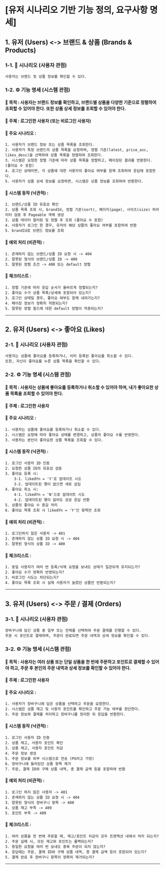 # [유저 시나리오 기반 기능 정의, 요구사항 명세]

## 1. 유저 (Users) <-> 브랜드 & 상품 (Brands & Products)

### 1-1. 👤 시나리오 (사용자 관점)
```
사용자는 브랜드 및 상품 정보를 확인할 수 있다.
```

### 1-2. ⚙️ 기능 명세 (시스템 관점)

#### 🔺 목적 : 사용자는 브랜드 정보를 확인하고, 브랜드별 상품을 다양한 기준으로 정렬하여 조회할 수 있어야 한다. 또한 상품 상세 정보를 조회할 수 있어야 한다.
#### 🔺 주체 : 로그인한 사용자 (또는 비로그인 사용자)
#### 🔺 주요 시나리오 :
    1. 사용자가 브랜드 정보 또는 상품 목록을 조회한다.
    2. 사용자가 특정 브랜드의 상품 목록을 요청하며, 정렬 기준(latest, price_asc, likes_desc)을 선택하여 상품 목록을 정렬하여 조회한다.
    3. 시스템은 요청한 정렬 기준에 따라 상품 목록을 정렬하고, 페이징된 결과를 반환한다. (좋아요 수 포함)
    4. 로그인 상태라면, 각 상품에 대한 사용자의 좋아요 여부를 함께 조회하여 응답에 포함한다.
    5. 사용자가 상품 상세 정보를 요청하면, 시스템은 상품 정보를 조회하여 반환한다.
#### 🔺 시스템 동작 (낙관적) :
    1. 브랜드/상품 ID 유효성 확인
    2. 상품 목록 조회 시, brandId, 정렬 기준(sort), 페이지(page), 사이즈(size) 파라미터 검증 후 Pageable 객체 생성
    3. 상품 데이터 필터링 및 정렬 후 조회 (좋아요 수 포함)
    4. 사용자가 로그인 한 경우, 유저의 해당 상품의 좋아요 여부를 포함하여 반환
    5. brandId로 브랜드 정보를 조회
#### 🔺 예외 처리 (비관적) :
    1. 존재하지 않는 브랜드/상품 ID 요청 시 -> 404
    2. 잘못된 형식의 브랜드/상품 ID -> 400
    3. 잘못된 정렬 조건 -> 400 또는 default 정렬
#### 🔺 체크리스트 :
    1. 정렬 기준에 따라 응답 순서가 올바르게 정렬되는지?
    2. 좋아요 수가 상품 목록/상세에 포함되어 있는지?
    3. 로그인 상태일 경우, 좋아요 여부도 함께 내려가는지?
    4. 페이징 정보가 정확히 적용되는지?
    5. 잘못된 정렬 필드에 대한 default 정렬이 적용되는지?

---

## 2. 유저 (Users) <-> 좋아요 (Likes)
### 2-1. 👤 시나리오 (사용자 관점)
```
사용자는 상품에 좋아요를 등록하거나, 이미 등록된 좋아요를 취소할 수 있다.
또한, 자신이 좋아요를 누른 상품 목록을 확인할 수 있다.
```

### 2-2. ⚙️ 기능 명세 (시스템 관점)

#### 🔺 목적 : 사용자는 상품에 좋아요를 등록하거나 취소할 수 있어야 하며, 내가 좋아요한 상품 목록을 조회할 수 있어야 한다.
#### 🔺 주체 : 로그인한 사용자
#### 🔺 주요 시나리오 :
    1. 사용자는 상품에 좋아요를 등록하거나 취소할 수 있다.
    2. 시스템은 요청에 따라 좋아요 상태를 변경하고, 상품의 좋아요 수를 반영한다.
    3. 사용자는 본인이 좋아요한 상품 목록을 조회할 수 있다.
#### 🔺 시스템 동작 (낙관적) :
    1. 로그인 사용자 ID 인증
    2. 요청한 상품 ID의 유효성 검증
    3. 좋아요 등록 시:
        3-1. likedYn = 'Y'로 업데이트 시도
        3-2. 업데이트된 행이 없으면 새로 삽입
    4. 좋아요 취소 시:
        4-1. likedYn = 'N'으로 업데이트 시도
        4-2. 업데이트된 행이 없어도 성공 응답 반환
    5. 상품의 좋아요 수 증감 처리
    6. 좋아요 목록 조회 시 likedYn = 'Y'인 항목만 조회
#### 🔺 예외 처리 (비관적) :
    1. 로그인하지 않은 사용자 -> 401
    2. 존재하지 않는 상품 ID 요청 시 -> 404
    3. 잘못된 형식의 상품 ID -> 400
#### 🔺 체크리스트 :
    1. 동일 사용자가 여러 번 등록/삭제 요청을 보내도 상태가 일관되게 유지되는가?
    2. 좋아요 수가 정확히 반영되는지?
    3. 비로그인 시도는 차단되는지?
    4. 좋아요 목록 조회 시 실제 사용자가 눌렀던 상품만 반환되는지?

---

## 3. 유저 (Users) <-> 주문 / 결제 (Orders)

### 3-1. 👤 시나리오 (사용자 관점)
```
장바구니에 담긴 상품 중 일부 또는 전체를 선택하여 주문 결제를 진행할 수 있다.
주문 시 포인트로 결제하며, 주문이 완료되면 주문 내역과 상세 정보를 확인할 수 있다.
```

### 3-2. ⚙️ 기능 명세 (시스템 관점)

#### 🔺 목적 : 사용자는 여러 상품 또는 단일 상품을 한 번에 주문하고 포인트로 결제할 수 있어야 하고, 주문 후 본인의 주문 내역과 상세 정보를 확인할 수 있어야 한다.
#### 🔺 주체 : 로그인한 사용자
#### 🔺 주요 시나리오 :
    1. 사용자가 장바구니에 담은 상품을 선택하고 주문을 요청한다.
    2. 시스템은 상품 재고 및 사용자 포인트를 확인하고 주문 가능 여부를 판단한다.
    3. 주문 정보와 결제를 처리하고 장바구니를 정리한 뒤 응답을 반환한다.
#### 🔺 시스템 동작 (낙관적) :
    1. 로그인 사용자 ID 인증
    2. 상품 재고, 사용자 포인트 확인
    3. 상품 재고, 사용자 포인트 차감
    4. 주문 정보 생성
    5. 주문 정보를 외부 시스템으로 전송 (PG라고 가정)
    6. 장바구니에 들어있던 상품 항목 제거
    7. 주문, 결제 ID와 구매 상품 내역, 총 결제 금액 등을 포함하여 반환
#### 🔺 예외 처리 (비관적) :
    1. 로그인 하지 않은 사용자 -> 401
    2. 존재하지 않는 상품 ID 요청 시 -> 404
    3. 잘못된 형식의 장바구니 항목 -> 400
    4. 상품 재고 부족 -> 409
    5. 포인트 부족 -> 409
#### 🔺 체크리스트 :
    1. 여러 상품을 한 번에 주문할 때, 재고/포인트 차감이 모두 트랜잭션 내에서 처리 되는지?
    2. 주문 실패 시, 모든 재고와 포인트는 롤백되는지?
    3. 동일한 요청을 여러 번 보내도 중복 주문이 되지 않는지?
    4. 응답에는 주문, 결제 ID와 구매 상품 내역, 총 결제 금액 등이 포함되어 있는지?
    5. 결제 완료 후 장바구니 항목이 정확히 제거되는지?

---
